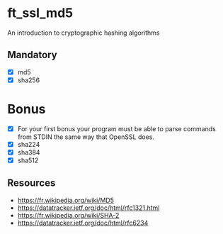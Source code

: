 # ft_ssl_md5
An introduction to cryptographic hashing algorithms

## Mandatory
- [x] md5
- [x] sha256

# Bonus
- [x] For your first bonus your program must be able to parse commands from STDIN the
same way that OpenSSL does.
- [x] sha224
- [x] sha384
- [x] sha512

## Resources

- https://fr.wikipedia.org/wiki/MD5
- https://datatracker.ietf.org/doc/html/rfc1321.html
- https://fr.wikipedia.org/wiki/SHA-2
- https://datatracker.ietf.org/doc/html/rfc6234
